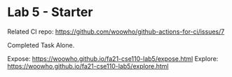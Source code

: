 # Lab 5 - Starter


Related CI repo: https://github.com/woowho/github-actions-for-ci/issues/7

Completed Task Alone.

Expose: https://woowho.github.io/fa21-cse110-lab5/expose.html
Explore: https://woowho.github.io/fa21-cse110-lab5/explore.html